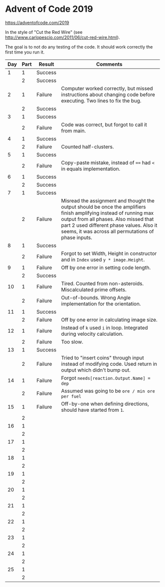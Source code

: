 # Advent of Code 2019

https://adventofcode.com/2019

In the style of "Cut the Red Wire" (see http://www.carlopescio.com/2011/06/cut-red-wire.html).

The goal is to not do any testing of the code. It should work correctly the first time you run it.

| Day | Part | Result | Comments |
|-----|------|--------|----------|
|   1 |   1  | Success |  |
|     |   2  | Success |  |
|   2 |   1  | Failure | Computer worked correctly, but missed instructions about changing code before executing. Two lines to fix the bug. |
|     |   2  | Success |  |
|   3 |   1  | Success |  |
|     |   2  | Failure | Code was correct, but forgot to call it from main. |
|   4 |   1  | Success |  |
|     |   2  | Failure | Counted half-clusters. |
|   5 |   1  | Success |  |
|     |   2  | Failure | Copy-paste mistake, instead of `==` had `<` in equals implementation. |
|   6 |   1  | Success |  |
|     |   2  | Success |  |
|   7 |   1  | Success |  |
|     |   2  | Failure | Misread the assignment and thought the output should be once the amplifiers finish amplifying instead of running max output from all phases. Also missed that part 2 used different phase values. Also it seems, it was across all permutations of phase inputs. |
|   8 |   1  | Success |  |
|     |   2  | Failure | Forgot to set Width, Height in constructor and in `Index` used `y * image.Height`. |
|   9 |   1  | Failure | Off by one error in setting code length. |
|     |   2  | Success |  |
|  10 |   1  | Failure | Tired. Counted from non-asteroids. Miscalculated prime offsets. |
|     |   2  | Failure | Out-of-bounds. Wrong Angle implementation for the orientation. |
|  11 |   1  | Success |  |
|     |   2  | Failure | Off by one error in calculating image size. |
|  12 |   1  | Failure | Instead of `k` used `i` in loop. Integrated during velocity calculation. |
|     |   2  | Failure | Too slow. |
|  13 |   1  | Success |  |
|     |   2  | Failure | Tried to "insert coins" through input instead of modifying code. Used return in output which didn't bump out. |
|  14 |   1  | Failure | Forgot `needs[reaction.Output.Name] = dep` |
|     |   2  | Failure | Assumed was going to be `ore / min ore per fuel` |
|  15 |   1  | Failure | Off-by-one when defining directions, should have started from `1`. |
|     |   2  |         |  |
|  16 |   1  |         |  |
|     |   2  |         |  |
|  17 |   1  |         |  |
|     |   2  |         |  |
|  18 |   1  |         |  |
|     |   2  |         |  |
|  19 |   1  |         |  |
|     |   2  |         |  |
|  20 |   1  |         |  |
|     |   2  |         |  |
|  21 |   1  |         |  |
|     |   2  |         |  |
|  22 |   1  |         |  |
|     |   2  |         |  |
|  23 |   1  |         |  |
|     |   2  |         |  |
|  24 |   1  |         |  |
|     |   2  |         |  |
|  25 |   1  |         |  |
|     |   2  |         |  |
